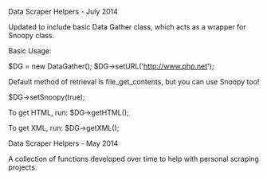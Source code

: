 Data Scraper Helpers - July 2014

Updated to include basic Data Gather class, which acts as a wrapper for Snoopy class.

Basic Usage:

$DG = new DataGather();
$DG->setURL('http://www.php.net');

Default method of retrieval is file_get_contents, but you can use Snoopy too!

$DG->setSnoopy(true);

To get HTML, run: $DG->getHTML();

To get XML, run:  $DG->getXML();



Data Scraper Helpers - May 2014

A collection of functions developed over time to help with personal scraping projects.